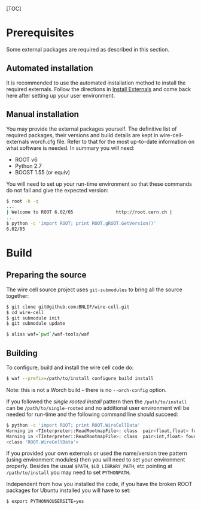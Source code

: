 [TOC]

# Prerequisites
Some external packages are required as described in this section.

## Automated installation

It is recommended to use the automated installation method to install the required externals. Follow the directions in [Install Externals](external.md) and come back here after setting up your user environment.

## Manual installation

You may provide the external packages yourself. The definitive list of required packages, their versions and build details are kept in wire-cell-externals worch.cfg file. Refer to that for the most up-to-date information on what software is needed. In summary you will need:

* ROOT v6
* Python 2.7
* BOOST 1.55 (or equiv)

You will need to set up your run-time environment so that these commands do not fail and give the expected version:

```bash
$ root -b -q
...
| Welcome to ROOT 6.02/05                http://root.cern.ch |
...
$ python -c 'import ROOT; print ROOT.gROOT.GetVersion()'
6.02/05
```

# Build

## Preparing the source

The wire cell source project uses ``git-submodules`` to bring all the source together:

```bash
$ git clone git@github.com:BNLIF/wire-cell.git
$ cd wire-cell
$ git submodule init
$ git submodule update

$ alias waf=`pwd`/waf-tools/waf
```

## Building

To configure, build and install the wire cell code do:

```bash
$ waf --prefix=/path/to/install configure build install
```

Note: this is not a Worch build - there is no `--orch-config` option.

If you followed the *single rooted install* pattern then the ``/path/to/install`` can be ``/path/to/single-rooted`` and no additional user environment will be needed for run-time and the following command line should succeed:

```bash
$ python -c 'import ROOT; print ROOT.WireCellData'
Warning in <TInterpreter::ReadRootmapFile>: class  pair<float,float> found in libCore.so  is already in libWireCellDataDict.so
Warning in <TInterpreter::ReadRootmapFile>: class  pair<int,float> found in libCore.so  is already in libWireCellDataDict.so
<class 'ROOT.WireCellData'>
```

If you provided your own externals or used the name/version tree pattern (using environment modules) then you will need to set your environment properly. Besides the usual ``$PATH``, ``$LD_LIBRARY_PATH``, etc pointing at ``/path/to/install`` you may need to set ``PYTHONPATH``.

Independent from how you installed the code, if you have the broken ROOT packages for Ubuntu installed you will have to set:

```bash
$ export PYTHONNOUSERSITE=yes
```
